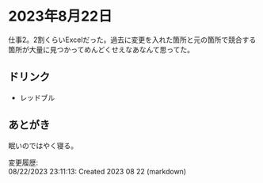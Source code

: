 # 2023年8月22日

仕事2。2割くらいExcelだった。過去に変更を入れた箇所と元の箇所で競合する箇所が大量に見つかってめんどくせえなあなんて思ってた。

## ドリンク

- レッドブル

## あとがき

眠いのではやく寝る。

変更履歴:  
08/22/2023 23:11:13: Created 2023 08 22 (markdown)  
